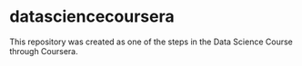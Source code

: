 # datasciencecoursera
This repository was created as one of the steps in the Data Science Course through Coursera.
